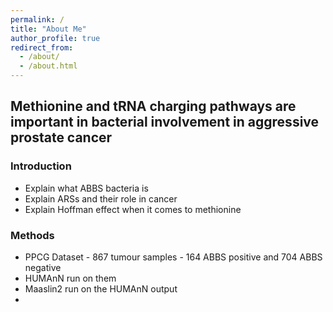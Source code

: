 ```yaml
---
permalink: /
title: "About Me"
author_profile: true
redirect_from: 
  - /about/
  - /about.html
---
```


## Methionine and tRNA charging pathways are important in bacterial involvement in aggressive prostate cancer

### Introduction

- Explain what ABBS bacteria is
- Explain ARSs and their role in cancer
- Explain Hoffman effect when it comes to methionine

### Methods
- PPCG Dataset - 867 tumour samples - 164 ABBS positive and 704 ABBS negative
- HUMAnN run on them
- Maaslin2 run on the HUMAnN output
- 
